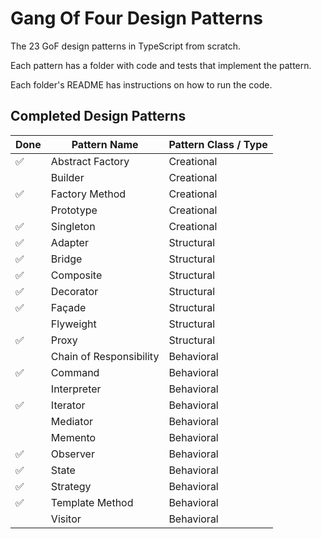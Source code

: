 # Gang Of Four Design Patterns

The 23 GoF design patterns in TypeScript from scratch.

Each pattern has a folder with code and tests that implement the pattern.

Each folder's README has instructions on how to run the code.

## Completed Design Patterns

| Done | Pattern Name            | Pattern Class / Type |
| ---- | ----------------------- | -------------------- |
| ✅   | Abstract Factory        | Creational           |
|      | Builder                 | Creational           |
| ✅   | Factory Method          | Creational           |
|      | Prototype               | Creational           |
| ✅   | Singleton               | Creational           |
| ✅   | Adapter                 | Structural           |
| ✅   | Bridge                  | Structural           |
| ✅   | Composite               | Structural           |
| ✅   | Decorator               | Structural           |
| ✅   | Façade                  | Structural           |
|      | Flyweight               | Structural           |
| ✅   | Proxy                   | Structural           |
|      | Chain of Responsibility | Behavioral           |
| ✅   | Command                 | Behavioral           |
|      | Interpreter             | Behavioral           |
| ✅   | Iterator                | Behavioral           |
|      | Mediator                | Behavioral           |
|      | Memento                 | Behavioral           |
| ✅   | Observer                | Behavioral           |
| ✅   | State                   | Behavioral           |
| ✅   | Strategy                | Behavioral           |
| ✅   | Template Method         | Behavioral           |
|      | Visitor                 | Behavioral           |
